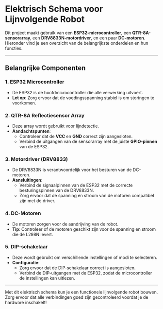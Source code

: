 # Elektrisch Schema voor Lijnvolgende Robot

Dit project maakt gebruik van een **ESP32-microcontroller**, een **QTR-8A-sensorarray**, een **DRV8833N-motordriver**, en een paar **DC-motoren**. Hieronder vind je een overzicht van de belangrijkste onderdelen en hun functies.

---

## Belangrijke Componenten

### 1. **ESP32 Microcontroller**
- De ESP32 is de hoofdmicrocontroller die alle verwerking uitvoert.
- **Let op**: Zorg ervoor dat de voedingsspanning stabiel is om storingen te voorkomen.

### 2. **QTR-8A Reflectiesensor Array**
- Deze array wordt gebruikt voor lijndetectie.
- **Aandachtspunten**:
  - Controleer dat de **VCC** en **GND** correct zijn aangesloten.
  - Verbind de uitgangen van de sensorarray met de juiste **GPIO-pinnen** van de ESP32.

### 3. **Motordriver (DRV8833)**
- De DRV8833N is verantwoordelijk voor het besturen van de DC-motoren.
- **Aansluitingen**:
  - Verbind de signaalpinnen van de ESP32 met de correcte besturingspinnen van de DRV8833N.
  - Zorg ervoor dat de spanning en stroom van de motoren compatibel zijn met de driver.

### 4. **DC-Motoren**
- De motoren zorgen voor de aandrijving van de robot.
- **Tip**: Controleer of de motoren geschikt zijn voor de spanning en stroom die de L298N levert.

### 5. **DIP-schakelaar**
- Deze wordt gebruikt om verschillende instellingen of modi te selecteren.
- **Configuratie**:
  - Zorg ervoor dat de DIP-schakelaar correct is aangesloten.
  - Verbind de DIP-uitgangen met de ESP32, zodat de microcontroller de instellingen kan uitlezen.

---

Met dit elektrisch schema kun je een functionele lijnvolgende robot bouwen. Zorg ervoor dat alle verbindingen goed zijn gecontroleerd voordat je de hardware inschakelt!
